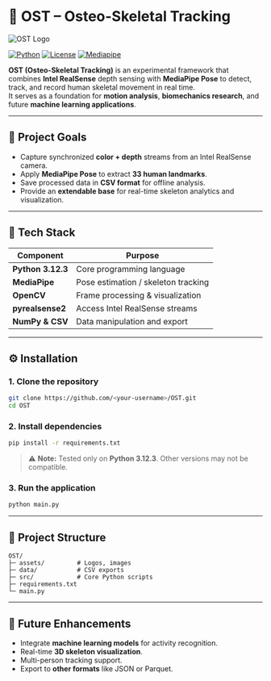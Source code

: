 # 🦴 OST – Osteo-Skeletal Tracking

![OST Logo](./assets/logo.png)

[![Python](https://img.shields.io/badge/python-3.12.3-blue)](https://www.python.org/)
[![License](https://img.shields.io/badge/license-MIT-green)](LICENSE)
[![Mediapipe](https://img.shields.io/badge/mediapipe-0097A7.svg?style=for-the-badge&logo=mediapipe&logoColor=white)](https://ai.google.dev/edge/mediapipe/solutions/guide)

**OST (Osteo-Skeletal Tracking)** is an experimental framework that combines **Intel RealSense** depth sensing with **MediaPipe Pose** to detect, track, and record human skeletal movement in real time.  
It serves as a foundation for **motion analysis**, **biomechanics research**, and future **machine learning applications**.

---

## 🎯 Project Goals
- Capture synchronized **color + depth** streams from an Intel RealSense camera.  
- Apply **MediaPipe Pose** to extract **33 human landmarks**.  
- Save processed data in **CSV format** for offline analysis.  
- Provide an **extendable base** for real-time skeleton analytics and visualization.  

---

## 🧩 Tech Stack
| Component | Purpose |
|------------|----------|
| **Python 3.12.3** | Core programming language |
| **MediaPipe** | Pose estimation / skeleton tracking |
| **OpenCV** | Frame processing & visualization |
| **pyrealsense2** | Access Intel RealSense streams |
| **NumPy & CSV** | Data manipulation and export |

---

## ⚙️ Installation

### 1. Clone the repository
```bash
git clone https://github.com/<your-username>/OST.git
cd OST
````

### 2. Install dependencies

```bash
pip install -r requirements.txt
```

> ⚠️ **Note:** Tested only on **Python 3.12.3**. Other versions may not be compatible.

### 3. Run the application

```bash
python main.py
```

---

## 📂 Project Structure

```
OST/
├─ assets/         # Logos, images
├─ data/           # CSV exports
├─ src/            # Core Python scripts
├─ requirements.txt
└─ main.py
```

---

## 🚀 Future Enhancements

* Integrate **machine learning models** for activity recognition.
* Real-time **3D skeleton visualization**.
* Multi-person tracking support.
* Export to **other formats** like JSON or Parquet.